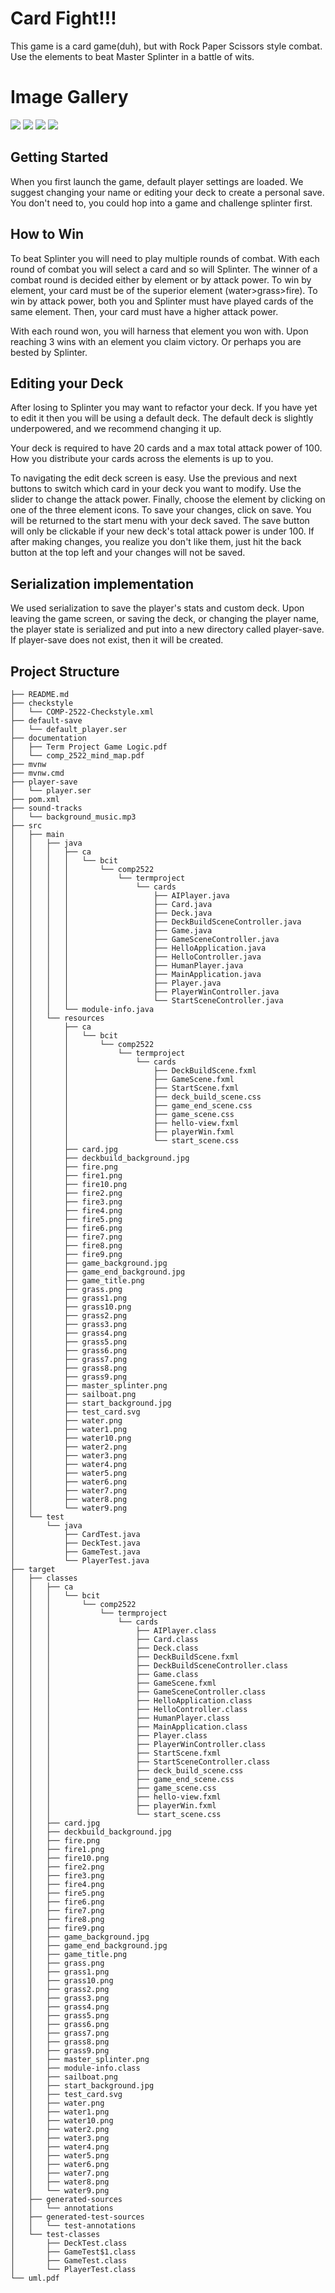 # Card Fight!!!
This game is a card game(duh), but with Rock Paper Scissors style combat. Use the elements to beat Master Splinter in a battle of wits.

# Image Gallery
![](preview-images/home.png)
![](preview-images/edit_deck.png)
![](preview-images/gameplay.png)
![](preview-images/win.png)

## Getting Started
When you first launch the game, default player settings are loaded. We suggest changing your name or editing your deck to create 
a personal save. You don't need to, you could hop into a game and challenge splinter first. 
## How to Win
To beat Splinter you will need to play multiple rounds of combat. With each round of combat you will select a card and so will Splinter.
The winner of a combat round is decided either by element or by attack power. To win by element, your card must be of the superior element
(water>grass>fire). To win by attack power, both you and Splinter must have played cards of the same element. Then, your card must have
a higher attack power. 

With each round won, you will harness that element you won with. Upon reaching 3 wins with an element
you claim victory. Or perhaps you are bested by Splinter.
## Editing your Deck
After losing to Splinter you may want to refactor your deck. If you have yet to edit it then you will be using a default deck.
 The default deck is slightly underpowered, and we recommend changing it up. 

Your deck is required to have 20 cards and a max total attack power of 100. How you distribute your cards across the elements is up to you.

To navigating the edit deck screen is easy. Use the previous and next buttons to switch which card in your deck you want to modify.
 Use the slider to change the attack power. Finally, choose the element by clicking on one of the three element icons. To 
save your changes, click on save. You will be returned to the start menu with your deck saved. The save button will only be clickable
if your new deck's total attack power is under 100. If after making changes, you realize you don't like them, just hit the back button
at the top left and your changes will not be saved.

## Serialization implementation
We used serialization to save the player's stats and custom deck. Upon leaving the game screen,
or saving the deck, or changing the player name, the player state is serialized
and put into a new directory called player-save. If player-save does not exist, then it will be created.


## Project Structure
```
├── README.md
├── checkstyle
│   └── COMP-2522-Checkstyle.xml
├── default-save
│   └── default_player.ser
├── documentation
│   ├── Term Project Game Logic.pdf
│   └── comp_2522_mind_map.pdf
├── mvnw
├── mvnw.cmd
├── player-save
│   └── player.ser
├── pom.xml
├── sound-tracks
│   └── background_music.mp3
├── src
│   ├── main
│   │   ├── java
│   │   │   ├── ca
│   │   │   │   └── bcit
│   │   │   │       └── comp2522
│   │   │   │           └── termproject
│   │   │   │               └── cards
│   │   │   │                   ├── AIPlayer.java
│   │   │   │                   ├── Card.java
│   │   │   │                   ├── Deck.java
│   │   │   │                   ├── DeckBuildSceneController.java
│   │   │   │                   ├── Game.java
│   │   │   │                   ├── GameSceneController.java
│   │   │   │                   ├── HelloApplication.java
│   │   │   │                   ├── HelloController.java
│   │   │   │                   ├── HumanPlayer.java
│   │   │   │                   ├── MainApplication.java
│   │   │   │                   ├── Player.java
│   │   │   │                   ├── PlayerWinController.java
│   │   │   │                   └── StartSceneController.java
│   │   │   └── module-info.java
│   │   └── resources
│   │       ├── ca
│   │       │   └── bcit
│   │       │       └── comp2522
│   │       │           └── termproject
│   │       │               └── cards
│   │       │                   ├── DeckBuildScene.fxml
│   │       │                   ├── GameScene.fxml
│   │       │                   ├── StartScene.fxml
│   │       │                   ├── deck_build_scene.css
│   │       │                   ├── game_end_scene.css
│   │       │                   ├── game_scene.css
│   │       │                   ├── hello-view.fxml
│   │       │                   ├── playerWin.fxml
│   │       │                   └── start_scene.css
│   │       ├── card.jpg
│   │       ├── deckbuild_background.jpg
│   │       ├── fire.png
│   │       ├── fire1.png
│   │       ├── fire10.png
│   │       ├── fire2.png
│   │       ├── fire3.png
│   │       ├── fire4.png
│   │       ├── fire5.png
│   │       ├── fire6.png
│   │       ├── fire7.png
│   │       ├── fire8.png
│   │       ├── fire9.png
│   │       ├── game_background.jpg
│   │       ├── game_end_background.jpg
│   │       ├── game_title.png
│   │       ├── grass.png
│   │       ├── grass1.png
│   │       ├── grass10.png
│   │       ├── grass2.png
│   │       ├── grass3.png
│   │       ├── grass4.png
│   │       ├── grass5.png
│   │       ├── grass6.png
│   │       ├── grass7.png
│   │       ├── grass8.png
│   │       ├── grass9.png
│   │       ├── master_splinter.png
│   │       ├── sailboat.png
│   │       ├── start_background.jpg
│   │       ├── test_card.svg
│   │       ├── water.png
│   │       ├── water1.png
│   │       ├── water10.png
│   │       ├── water2.png
│   │       ├── water3.png
│   │       ├── water4.png
│   │       ├── water5.png
│   │       ├── water6.png
│   │       ├── water7.png
│   │       ├── water8.png
│   │       └── water9.png
│   └── test
│       └── java
│           ├── CardTest.java
│           ├── DeckTest.java
│           ├── GameTest.java
│           └── PlayerTest.java
├── target
│   ├── classes
│   │   ├── ca
│   │   │   └── bcit
│   │   │       └── comp2522
│   │   │           └── termproject
│   │   │               └── cards
│   │   │                   ├── AIPlayer.class
│   │   │                   ├── Card.class
│   │   │                   ├── Deck.class
│   │   │                   ├── DeckBuildScene.fxml
│   │   │                   ├── DeckBuildSceneController.class
│   │   │                   ├── Game.class
│   │   │                   ├── GameScene.fxml
│   │   │                   ├── GameSceneController.class
│   │   │                   ├── HelloApplication.class
│   │   │                   ├── HelloController.class
│   │   │                   ├── HumanPlayer.class
│   │   │                   ├── MainApplication.class
│   │   │                   ├── Player.class
│   │   │                   ├── PlayerWinController.class
│   │   │                   ├── StartScene.fxml
│   │   │                   ├── StartSceneController.class
│   │   │                   ├── deck_build_scene.css
│   │   │                   ├── game_end_scene.css
│   │   │                   ├── game_scene.css
│   │   │                   ├── hello-view.fxml
│   │   │                   ├── playerWin.fxml
│   │   │                   └── start_scene.css
│   │   ├── card.jpg
│   │   ├── deckbuild_background.jpg
│   │   ├── fire.png
│   │   ├── fire1.png
│   │   ├── fire10.png
│   │   ├── fire2.png
│   │   ├── fire3.png
│   │   ├── fire4.png
│   │   ├── fire5.png
│   │   ├── fire6.png
│   │   ├── fire7.png
│   │   ├── fire8.png
│   │   ├── fire9.png
│   │   ├── game_background.jpg
│   │   ├── game_end_background.jpg
│   │   ├── game_title.png
│   │   ├── grass.png
│   │   ├── grass1.png
│   │   ├── grass10.png
│   │   ├── grass2.png
│   │   ├── grass3.png
│   │   ├── grass4.png
│   │   ├── grass5.png
│   │   ├── grass6.png
│   │   ├── grass7.png
│   │   ├── grass8.png
│   │   ├── grass9.png
│   │   ├── master_splinter.png
│   │   ├── module-info.class
│   │   ├── sailboat.png
│   │   ├── start_background.jpg
│   │   ├── test_card.svg
│   │   ├── water.png
│   │   ├── water1.png
│   │   ├── water10.png
│   │   ├── water2.png
│   │   ├── water3.png
│   │   ├── water4.png
│   │   ├── water5.png
│   │   ├── water6.png
│   │   ├── water7.png
│   │   ├── water8.png
│   │   └── water9.png
│   ├── generated-sources
│   │   └── annotations
│   ├── generated-test-sources
│   │   └── test-annotations
│   └── test-classes
│       ├── DeckTest.class
│       ├── GameTest$1.class
│       ├── GameTest.class
│       └── PlayerTest.class
└── uml.pdf
```